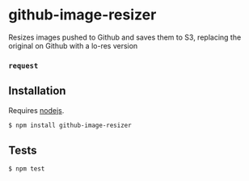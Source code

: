 # github-image-resizer

Resizes images pushed to Github and saves them to S3, replacing the original on Github with a lo-res version


### `request`



## Installation

Requires [nodejs](http://nodejs.org/).

```sh
$ npm install github-image-resizer
```

## Tests

```sh
$ npm test
```


